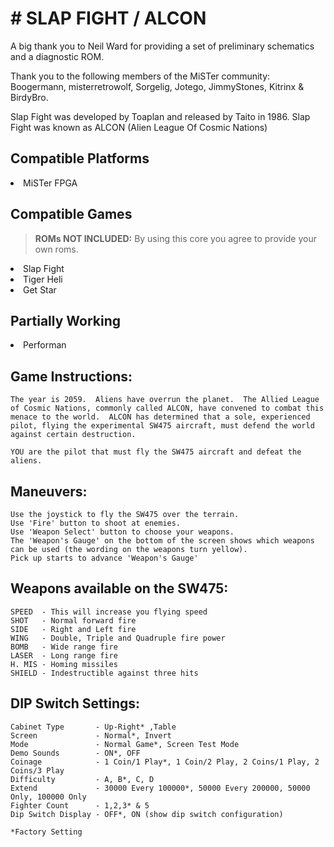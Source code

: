 <h1># SLAP FIGHT / ALCON</H1>
A big thank you to Neil Ward for providing a set of preliminary schematics and a diagnostic ROM.

Thank you to the following members of the MiSTer community: Boogermann, misterretrowolf, Sorgelig, Jotego, JimmyStones, Kitrinx & BirdyBro.

Slap Fight was developed by Toaplan and released by Taito in 1986. Slap Fight was known as ALCON (Alien League Of Cosmic Nations)

<h2>Compatible Platforms</h2>
<li>MiSTer FPGA</li>

<h2>Compatible Games</h2>
<blockquote>
<p dir="auto"><strong>ROMs NOT INCLUDED:</strong> By using this core you agree to provide your own roms.</p>
</blockquote>

<li>Slap Fight</li>
<li>Tiger Heli</li>
<li>Get Star</li>

<h2>Partially Working</h2>
<li>Performan</li>

<h2>Game Instructions:</h2>

	The year is 2059.  Aliens have overrun the planet.  The Allied League of Cosmic Nations, commonly called ALCON, have convened to combat this menace to the world.  ALCON has determined that a sole, experienced pilot, flying the experimental SW475 aircraft, must defend the world against certain destruction.

	YOU are the pilot that must fly the SW475 aircraft and defeat the aliens.

<h2>Maneuvers:</h2>

	Use the joystick to fly the SW475 over the terrain.
	Use 'Fire' button to shoot at enemies.
	Use 'Weapon Select' button to choose your weapons.
	The 'Weapon's Gauge' on the bottom of the screen shows which weapons can be used (the wording on the weapons turn yellow).
	Pick up starts to advance 'Weapon's Gauge'

<h2>Weapons available on the SW475:</h2>

	SPEED  - This will increase you flying speed
	SHOT   - Normal forward fire
	SIDE   - Right and Left fire
	WING   - Double, Triple and Quadruple fire power
	BOMB   - Wide range fire
	LASER  - Long range fire
	H. MIS - Homing missiles
	SHIELD - Indestructible against three hits

<h2>DIP Switch Settings:</h2>

	Cabinet Type       - Up-Right* ,Table
	Screen			   - Normal*, Invert
	Mode			   - Normal Game*, Screen Test Mode
	Demo Sounds		   - ON*, OFF 
	Coinage            - 1 Coin/1 Play*, 1 Coin/2 Play, 2 Coins/1 Play, 2 Coins/3 Play
	Difficulty         - A, B*, C, D
	Extend             - 30000 Every 100000*, 50000 Every 200000, 50000 Only, 100000 Only
	Fighter Count      - 1,2,3* & 5
	Dip Switch Display - OFF*, ON (show dip switch configuration) 

	*Factory Setting
